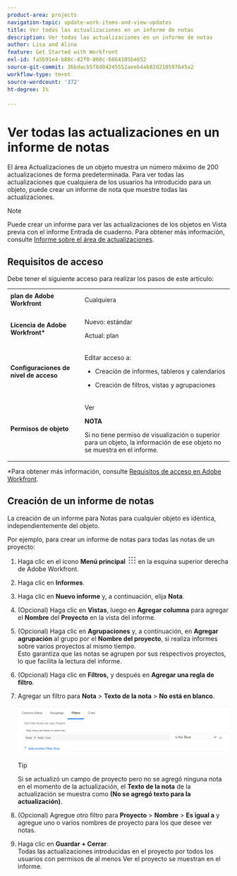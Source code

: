 ```yaml
---
product-area: projects
navigation-topic: update-work-items-and-view-updates
title: Ver todas las actualizaciones en un informe de notas
description: Ver todas las actualizaciones en un informe de notas
author: Lisa and Alina
feature: Get Started with Workfront
exl-id: fa5b91e4-b88c-42f0-860c-6864105b4652
source-git-commit: 36bdacb5f6d04245552aeeb4ab82d210597645a2
workflow-type: tm+mt
source-wordcount: '372'
ht-degree: 1%

---
```


# Ver todas las actualizaciones en un informe de notas

<!--
<p data-mc-conditions="QuicksilverOrClassic.Draft mode">(NOTE: Alina: ***This is a report and it is in the Getting Started/ Updates section because I think it makes more sense to be in this area, where people want to view updates. - added this to this section from Reporting on 7/3/2018 ) </p>
-->

El área Actualizaciones de un objeto muestra un número máximo de 200 actualizaciones de forma predeterminada. Para ver todas las actualizaciones que cualquiera de los usuarios ha introducido para un objeto, puede crear un informe de nota que muestre todas las actualizaciones.

>[!NOTE]
>
>Puede crear un informe para ver las actualizaciones de los objetos en Vista previa con el informe Entrada de cuaderno. Para obtener más información, consulte [Informe sobre el área de actualizaciones](../../reports-and-dashboards/reports/creating-and-managing-reports/create-journal-entry-report.md).

## Requisitos de acceso

Debe tener el siguiente acceso para realizar los pasos de este artículo:

<table style="table-layout:auto"> 
 <col> 
 </col> 
 <col> 
 </col> 
 <tbody> 
  <tr> 
   <td role="rowheader"><strong>plan de Adobe Workfront</strong></td> 
   <td> <p>Cualquiera</p> </td> 
  </tr> 
  <tr> 
   <td role="rowheader"><strong>Licencia de Adobe Workfront*</strong></td> 
   <td> <p>Nuevo: estándar </p>
   <p>Actual: plan</p> </td> 
  </tr> 
  <tr> 
   <td role="rowheader"><strong>Configuraciones de nivel de acceso</strong></td> 
   <td> <p>Editar acceso a:</p> 
    <ul> 
     <li> <p>Creación de informes, tableros y calendarios</p> </li> 
     <li> <p>Creación de filtros, vistas y agrupaciones</p> </li> 
    </ul> </td> 
  </tr> 
  <tr> 
   <td role="rowheader"><strong>Permisos de objeto</strong></td> 
   <td> <p>Ver</p> <p><b>NOTA</b></p>
   <p>Si no tiene permiso de visualización o superior para un objeto, la información de ese objeto no se muestra en el informe.</p>  </td> 
  </tr> 
 </tbody> 
</table>

*Para obtener más información, consulte [Requisitos de acceso en Adobe Workfront](/help/quicksilver/administration-and-setup/add-users/access-levels-and-object-permissions/access-level-requirements-in-documentation.md).

## Creación de un informe de notas

La creación de un informe para Notas para cualquier objeto es idéntica, independientemente del objeto.

Por ejemplo, para crear un informe de notas para todas las notas de un proyecto:

1. Haga clic en el icono **Menú principal** ![](assets/main-menu-icon.png) en la esquina superior derecha de Adobe Workfront.

1. Haga clic en **Informes**.
1. Haga clic en **Nuevo informe** y, a continuación, elija **Nota**.

1. (Opcional) Haga clic en **Vistas**, luego en **Agregar columna** para agregar el **Nombre** del **Proyecto** en la vista del informe. 

1. (Opcional) Haga clic en **Agrupaciones** y, a continuación, en **Agregar agrupación** al grupo por el **Nombre del proyecto**, si realiza informes sobre varios proyectos al mismo tiempo.\
   Esto garantiza que las notas se agrupen por sus respectivos proyectos, lo que facilita la lectura del informe. 

1. (Opcional) Haga clic en **Filtros,** y después en **Agregar una regla de filtro**.
1. Agregar un filtro para **Nota** > **Texto de la nota** > **No está en blanco**.

   ![](assets/note-note-text-not-blank-filter.png)

   >[!TIP]
   >
   >   Si se actualizó un campo de proyecto pero no se agregó ninguna nota en el momento de la actualización, el **Texto de la nota** de la actualización se muestra como **(No se agregó texto para la actualización)**.


1. (Opcional) Agregue otro filtro para **Proyecto** > **Nombre** > **Es igual a** y agregue uno o varios nombres de proyecto para los que desee ver notas.
1. Haga clic en **Guardar + Cerrar**.\
   Todas las actualizaciones introducidas en el proyecto por todos los usuarios con permisos de al menos Ver el proyecto se muestran en el informe.
